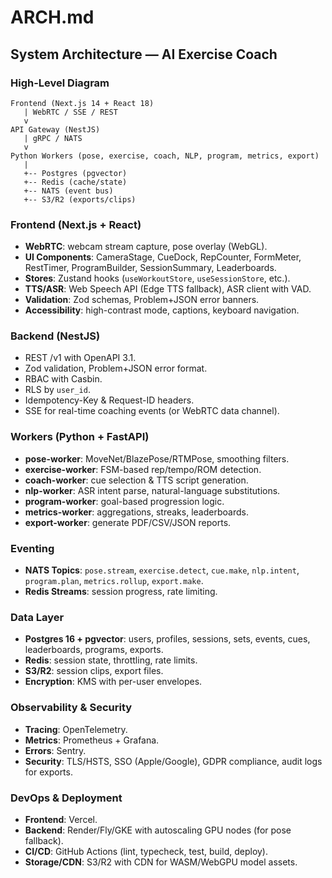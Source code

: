 # ARCH.md

## System Architecture — AI Exercise Coach

### High-Level Diagram
```
Frontend (Next.js 14 + React 18) 
   | WebRTC / SSE / REST
   v
API Gateway (NestJS)
   | gRPC / NATS
   v
Python Workers (pose, exercise, coach, NLP, program, metrics, export)
   |
   +-- Postgres (pgvector)
   +-- Redis (cache/state)
   +-- NATS (event bus)
   +-- S3/R2 (exports/clips)
```

### Frontend (Next.js + React)
- **WebRTC**: webcam stream capture, pose overlay (WebGL).  
- **UI Components**: CameraStage, CueDock, RepCounter, FormMeter, RestTimer, ProgramBuilder, SessionSummary, Leaderboards.  
- **Stores**: Zustand hooks (`useWorkoutStore`, `useSessionStore`, etc.).  
- **TTS/ASR**: Web Speech API (Edge TTS fallback), ASR client with VAD.  
- **Validation**: Zod schemas, Problem+JSON error banners.  
- **Accessibility**: high-contrast mode, captions, keyboard navigation.  

### Backend (NestJS)
- REST /v1 with OpenAPI 3.1.  
- Zod validation, Problem+JSON error format.  
- RBAC with Casbin.  
- RLS by `user_id`.  
- Idempotency-Key & Request-ID headers.  
- SSE for real-time coaching events (or WebRTC data channel).  

### Workers (Python + FastAPI)
- **pose-worker**: MoveNet/BlazePose/RTMPose, smoothing filters.  
- **exercise-worker**: FSM-based rep/tempo/ROM detection.  
- **coach-worker**: cue selection & TTS script generation.  
- **nlp-worker**: ASR intent parse, natural-language substitutions.  
- **program-worker**: goal-based progression logic.  
- **metrics-worker**: aggregations, streaks, leaderboards.  
- **export-worker**: generate PDF/CSV/JSON reports.  

### Eventing
- **NATS Topics**: `pose.stream`, `exercise.detect`, `cue.make`, `nlp.intent`, `program.plan`, `metrics.rollup`, `export.make`.  
- **Redis Streams**: session progress, rate limiting.  

### Data Layer
- **Postgres 16 + pgvector**: users, profiles, sessions, sets, events, cues, leaderboards, programs, exports.  
- **Redis**: session state, throttling, rate limits.  
- **S3/R2**: session clips, export files.  
- **Encryption**: KMS with per-user envelopes.  

### Observability & Security
- **Tracing**: OpenTelemetry.  
- **Metrics**: Prometheus + Grafana.  
- **Errors**: Sentry.  
- **Security**: TLS/HSTS, SSO (Apple/Google), GDPR compliance, audit logs for exports.  

### DevOps & Deployment
- **Frontend**: Vercel.  
- **Backend**: Render/Fly/GKE with autoscaling GPU nodes (for pose fallback).  
- **CI/CD**: GitHub Actions (lint, typecheck, test, build, deploy).  
- **Storage/CDN**: S3/R2 with CDN for WASM/WebGPU model assets.  
